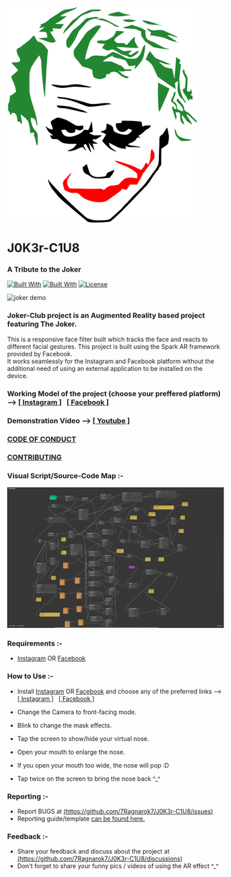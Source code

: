 [![Joker-icon](img-src/joker.png)][page]

# J0K3r-C1U8
### A Tribute to the Joker

[![Built With](https://img.shields.io/badge/Built%20With-JavaScript-ffd700.svg)](https://en.wikipedia.org/wiki/JavaScript) [![Built With](https://img.shields.io/badge/Built%20With-Spark%20AR-ff0090.svg)](https://sparkar.facebook.com/ar-studio/) [![License](https://img.shields.io/badge/License-GPLv3-800000.svg)](LICENSE)

![joker demo](img-src/joker.gif)

### Joker-Club project is an Augmented Reality based project featuring The Joker.

This is a responsive face filter built which tracks the face and reacts to different facial gestures. 
This project is built using the Spark AR framework provided by Facebook.  
It works seamlessly for the Instagram and Facebook platform without the additional need of using an external application to be installed on the device.


### Working Model of the project (choose your preffered platform) --> [\[ Instagram \]][instagram] &nbsp; [\[ Facebook \]][facebook]

### Demonstration Video --> [\[ Youtube \]][youtube]

### [CODE OF CONDUCT](CODE_OF_CONDUCT.md)

### [CONTRIBUTING](CONTRIBUTING.md)

### Visual Script/Source-Code Map :-

![source code](Source%20Code/Patch.png)

### Requirements :- 
 - [Instagram][in] OR [Facebook][fb]

### How to Use :-
 - Install [Instagram][in] OR [Facebook][fb] and choose any of the preferred links --> [\[ Instagram \]][instagram] &nbsp; [\[ Facebook \]][facebook]
 
 - Change the Camera to front-facing mode.
 
 - Blink to change the mask effects.

 - Tap the screen to show/hide your virtual nose.

 - Open your mouth to enlarge the nose.
 
 - If you open your mouth too wide, the nose will pop :D
 
 - Tap twice on the screen to bring the nose back ^_^

### Reporting :-
 - Report BUGS at [(https://github.com/7Ragnarok7/J0K3r-C1U8/issues)](https://github.com/7Ragnarok7/J0K3r-C1U8/issues)
 - Reporting guide/template [can be found here.](https://github.com/7Ragnarok7/J0K3r-C1U8/tree/main/.github/ISSUE_TEMPLATE)  
 
### Feedback :-
 - Share your feedback and discuss about the project at [(https://github.com/7Ragnarok7/J0K3r-C1U8/discussions)](https://github.com/7Ragnarok7/J0K3r-C1U8/discussions)
 - Don't forget to share your funny pics / videos of using the AR effect ^_^

[//]: # "References below:-"

[page]:<https://7Ragnarok7.github.io/J0K3r-C1U8>
[facebook]:<https://www.facebook.com/fbcameraeffects/testit/1059042834754786/ZGUxN2U4NGNjZDI1M2VkZjExMTI4ODZiY2VkMTM4YTg=/>
[instagram]:<https://www.instagram.com/ar/1158365255031548/?ch=ZjA3ZGY1Y2RjN2MxMjNkMzk4NDZhMTY2NDkzYWE2ZDM%3D>
[youtube]:<https://null.com>
[in]:<https://play.google.com/store/apps/details?id=com.instagram.android>
[fb]:<https://play.google.com/store/apps/details?id=com.facebook.katana>

